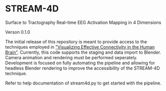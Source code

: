 # STREAM-4D
Surface to Tractography Real-time EEG Activation Mapping in 4 Dimensions 

Verson 0.1.0

The initial release of this repository is meant to provide access to the techniques employed in ["Visualizing Effective Connectivity in the Human Brain"](https://doi.org/10.1101/2025.03.06.641642). Currently, this code supports the staging and data import to Blender. Camera animation and rendering must be performed seperately. Development is focused on fully automating the pipeline and allowing for headless Blender rendering to improve the accessibility of the STREAM-4D technique.

Refer to help documentation of stream4d.py to get started with the pipeline.
